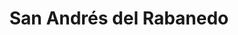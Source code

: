 ---
title: San Andrés del Rabanedo
url: /san-andres-del-rabanedo/
latitude: 42.613
longitude: -5.599
---